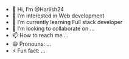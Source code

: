 - 👋 Hi, I’m @Hariish24
- 👀 I’m interested in Web development
- 🌱 I’m currently learning Full stack developer
- 💞️ I’m looking to collaborate on ...
- 📫 How to reach me ...
- 😄 Pronouns: ...
- ⚡ Fun fact: ...

<!---
Hariish24/Hariish24 is a ✨ special ✨ repository because its `README.md` (this file) appears on your GitHub profile.
You can click the Preview link to take a look at your changes.
--->
